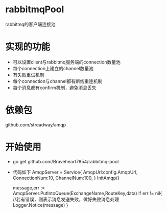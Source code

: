 # rabbitmqPool
rabbitmq的客户端连接池

# 实现的功能
- 可以设置client与rabbitmq服务端的connection数量池
- 每个connection上建立的channel数量池
- 有失败重试机制
- 每个connection与channel都有断线重连机制
- 每个消息都有confirm机制，避免消息丢失

# 依赖包
github.com/streadway/amqp

# 开始使用
- go get github.com/Braveheart7854/rabbitmq-pool

- 代码如下
    AmqpServer = Service{
		AmqpUrl:config.AmqpUrl,
		ConnectionNum:10,
		ChannelNum:100,
	}
	InitAmqp()
	
	message,err := AmqpServer.PutIntoQueue(ExchangeName,RouteKey,data)
	if err != nil{
	  //若有错误，则表示消息发送失败，做好失败消息处理
	  Logger.Notice(message)
	}